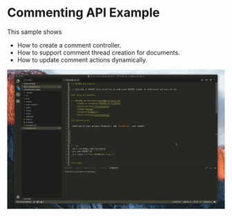 # Commenting API Example

This sample shows

- How to create a comment controller.
- How to support comment thread creation for documents.
- How to update comment actions dynamically.

![demo](./wiki-demo.gif)